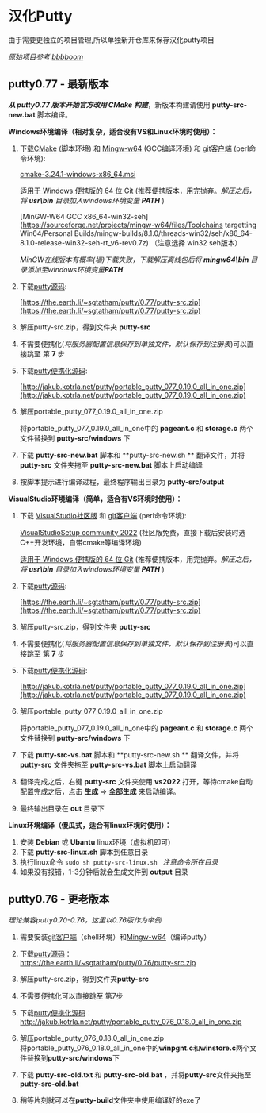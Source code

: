 # 汉化Putty

由于需要更独立的项目管理,所以单独新开仓库来保存汉化putty项目

*原始项目参考 [bbbboom](https://github.com/bbbboom/TranslateToChinese)*

## putty0.77 - 最新版本

***从 putty0.77 版本开始官方改用 CMake 构建***，新版本构建请使用 **putty-src-new.bat**  脚本编译。

**Windows环境编译（相对复杂，适合没有VS和Linux环境时使用）：**

1. 下载[CMake](https://cmake.org/download/) (脚本环境) 和 [Mingw-w64](https://sourceforge.net/projects/mingw-w64/files/) (GCC编译环境) 和 [git客户端](https://git-scm.com/download/win) (perl命令环境):

   [cmake-3.24.1-windows-x86_64.msi](https://cmake.org/download/)

   [适用于 Windows 便携版的 64 位 Git](https://github.com/git-for-windows/git/releases/download/v2.37.3.windows.1/PortableGit-2.37.3-64-bit.7z.exe) (推荐便携版本，用完抛弃。*解压之后，将 **usr\bin** 目录加入windows环境变量 **PATH*** )

   [MinGW-W64 GCC x86_64-win32-seh](https://sourceforge.net/projects/mingw-w64/files/Toolchains targetting Win64/Personal Builds/mingw-builds/8.1.0/threads-win32/seh/x86_64-8.1.0-release-win32-seh-rt_v6-rev0.7z) （注意选择 win32 seh版本）

   *MinGW在线版本有概率(墙)下载失败，下载解压离线包后将 **mingw64\bin** 目录添加至windows环境变量**PATH***

2. 下载[putty源码](https://www.chiark.greenend.org.uk/~sgtatham/putty/latest.html):

   [https://the.earth.li/~sgtatham/putty/0.77/putty-src.zip](https://the.earth.li/~sgtatham/putty/0.77/putty-src.zip)

3. 解压putty-src.zip，得到文件夹 **putty-src**

4. 不需要便携化(*将服务器配置信息保存到单独文件，默认保存到注册表*)可以直接跳至 第 **7** 步

5. 下载[putty便携化源码](http://jakub.kotrla.net/putty/):

   [http://jakub.kotrla.net/putty/portable_putty_077_0.19.0_all_in_one.zip](http://jakub.kotrla.net/putty/portable_putty_077_0.19.0_all_in_one.zip)

6. 解压portable_putty_077_0.19.0_all_in_one.zip

   将portable_putty_077_0.19.0_all_in_one中的 **pageant.c** 和 **storage.c** 两个文件替换到 **putty-src/windows** 下

7. 下载 **putty-src-new.bat**  脚本和 **putty-src-new.sh ** 翻译文件，并将 **putty-src** 文件夹拖至 **putty-src-new.bat**  脚本上启动编译

8. 按脚本提示进行编译过程，最终程序输出目录为 **putty-src/output**



**VisualStudio环境编译（简单，适合有VS环境时使用）：**

1. 下载 [VisualStudio社区版](https://visualstudio.microsoft.com/zh-hans/) 和 [git客户端](https://git-scm.com/download/win) (perl命令环境):

   [VisualStudioSetup community 2022](https://c2rsetup.officeapps.live.com/c2r/downloadVS.aspx?sku=community&channel=Release&version=VS2022&source=VSLandingPage&includeRecommended=true&cid=2030:351b1543f8c24b058e1cf3b06ef0607c) (社区版免费，直接下载后安装时选C++开发环境，自带cmake等编译环境)

   [适用于 Windows 便携版的 64 位 Git](https://github.com/git-for-windows/git/releases/download/v2.37.3.windows.1/PortableGit-2.37.3-64-bit.7z.exe) (推荐便携版本，用完抛弃。*解压之后，将 **usr\bin** 目录加入windows环境变量 **PATH*** )

2. 下载[putty源码](https://www.chiark.greenend.org.uk/~sgtatham/putty/latest.html):

   [https://the.earth.li/~sgtatham/putty/0.77/putty-src.zip](https://the.earth.li/~sgtatham/putty/0.77/putty-src.zip)

3. 解压putty-src.zip，得到文件夹 **putty-src**

4. 不需要便携化(*将服务器配置信息保存到单独文件，默认保存到注册表*)可以直接跳至 第 **7** 步

5. 下载[putty便携化源码](http://jakub.kotrla.net/putty/):

   [http://jakub.kotrla.net/putty/portable_putty_077_0.19.0_all_in_one.zip](http://jakub.kotrla.net/putty/portable_putty_077_0.19.0_all_in_one.zip)

6. 解压portable_putty_077_0.19.0_all_in_one.zip

   将portable_putty_077_0.19.0_all_in_one中的 **pageant.c** 和 **storage.c** 两个文件替换到 **putty-src/windows** 下

7. 下载 **putty-src-vs.bat**  脚本和 **putty-src-new.sh ** 翻译文件，并将 **putty-src** 文件夹拖至 **putty-src-vs.bat**  脚本上启动翻译

8. 翻译完成之后，右键 **putty-src** 文件夹使用 **vs2022** 打开，等待cmake自动配置完成之后，点击 **生成** => **全部生成** 来启动编译。

9. 最终输出目录在 **out** 目录下



**Linux环境编译（傻瓜式，适合有linux环境时使用）：**

1. 安装 **Debian** 或 **Ubantu** linux环境（虚拟机即可）
2. 下载 **putty-src-linux.sh** 脚本到任意目录
3. 执行linux命令  `sudo sh putty-src-linux.sh ` *注意命令所在目录*
4. 如果没有报错，1-3分钟后就会生成文件到 **output** 目录







## putty0.76 - 更老版本

*理论兼容putty0.70-0.76，这里以0.76版作为举例*  

1. 需要安装[git客户端](https://git-scm.com/download/win)（shell环境）和[Mingw-w64](https://sourceforge.net/projects/mingw-w64/files/)（编译putty）

2. 下载[putty源码](https://www.chiark.greenend.org.uk/~sgtatham/putty/latest.html)：  
    https://the.earth.li/~sgtatham/putty/0.76/putty-src.zip

3. 解压putty-src.zip，得到文件夹**putty-src**

4. 不需要便携化可以直接跳至 第7步

5. 下载[putty便携化源码](http://jakub.kotrla.net/putty/)：  
    http://jakub.kotrla.net/putty/portable_putty_076_0.18.0_all_in_one.zip

6. 解压portable_putty_076_0.18.0_all_in_one.zip  
将portable_putty_076_0.18.0_all_in_one中的**winpgnt.c**和**winstore.c**两个文件替换到**putty-src/windows**下

7. 下载 **putty-src-old.txt** 和 **putty-src-old.bat** ，并将**putty-src**文件夹拖至**putty-src-old.bat**  

8. 稍等片刻就可以在**putty-build**文件夹中使用编译好的exe了
